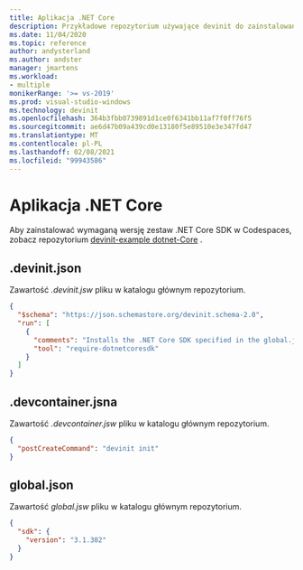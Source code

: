 ```yaml
---
title: Aplikacja .NET Core
description: Przykładowe repozytorium używające devinit do zainstalowania określonego zestaw .NET Core SDK.
ms.date: 11/04/2020
ms.topic: reference
author: andysterland
ms.author: andster
manager: jmartens
ms.workload:
- multiple
monikerRange: '>= vs-2019'
ms.prod: visual-studio-windows
ms.technology: devinit
ms.openlocfilehash: 364b3fbb0739891d1ce0f6341bb11af7f0ff76f5
ms.sourcegitcommit: ae6d47b09a439cd0e13180f5e89510e3e347fd47
ms.translationtype: MT
ms.contentlocale: pl-PL
ms.lasthandoff: 02/08/2021
ms.locfileid: "99943586"
---
```

# <a name="net-core-app"></a>Aplikacja .NET Core

Aby zainstalować wymaganą wersję zestaw .NET Core SDK w Codespaces, zobacz repozytorium [devinit-example dotnet-Core](https://github.com/microsoft/devinit-example-dotnet-core) .

## <a name="devinitjson"></a>.devinit.json

Zawartość _.devinit.jsw_ pliku w katalogu głównym repozytorium.

```json
{
  "$schema": "https://json.schemastore.org/devinit.schema-2.0",
  "run": [
    {
      "comments": "Installs the .NET Core SDK specified in the global.json file.",
      "tool": "require-dotnetcoresdk"
    }
  ]
}
```

## <a name="devcontainerjson"></a>.devcontainer.jsna

Zawartość _.devcontainer.jsw_ pliku w katalogu głównym repozytorium.

```json
{
  "postCreateCommand": "devinit init"
}
```

## <a name="globaljson"></a>global.json

Zawartość _global.jsw_ pliku w katalogu głównym repozytorium.

```json
{
  "sdk": {
    "version": "3.1.302"
  }
}
```
